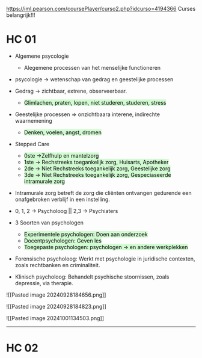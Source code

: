 https://iml.pearson.com/coursePlayer/curso2.php?idcurso=4194366
Curses belangrijk!!!

# HC 01

- Algemene psycologie
	- Alegemene processen van het menselijke functioneren
- psycologie -> wetenschap van gedrag en geestelijke processen
- Gedrag -> zichtbaar, extrene, observeerbaar.
	- <mark style="background: #BBFABBA6;">Glimlachen, praten, lopen, niet studeren, studeren, stress</mark>
- Geestelijke processen => onzichtbaara interene, indirechte waarnemening
	- <mark style="background: #BBFABBA6;">Denken, voelen, angst, dromen</mark>

- Stepped Care
	- <mark style="background: #BBFABBA6;">0ste ->Zelfhulp en mantelzorg</mark>
	- <mark style="background: #BBFABBA6;">1ste -> Rechstreeks toegankelijk zorg, Huisarts, Apotheker</mark>
	- <mark style="background: #BBFABBA6;">2de -> Niet Rechstreeks toegankelijk zorg, Geestelijke zorg</mark>
	- <mark style="background: #BBFABBA6;">3de -> Niet Rechstreeks toegankelijk zorg, Gespeciaseerde intramurale zorg</mark>
- Intramurale zorg betreft de zorg die cliënten ontvangen gedurende een onafgebroken verblijf in een instelling.

- 0, 1, 2 -> Psycholoog || 2,3 -> Psychiaters

- 3 Soorten van psychologen
	- <mark style="background: #BBFABBA6;">Experimentele psychologen: Doen aan onderzoek</mark>
	- <mark style="background: #BBFABBA6;">Docentpsychologen: Geven les</mark>
	- <mark style="background: #BBFABBA6;">Toegepaste psychologen: psychologen -> en andere werkplekken</mark>

- Forensische psycholoog: Werkt met psychologie in juridische contexten, zoals rechtbanken en criminaliteit.
- Klinisch psycholoog: Behandelt psychische stoornissen, zoals depressie, via therapie.

![[Pasted image 20240928184656.png]]

![[Pasted image 20240928184823.png]]

![[Pasted image 20241001134503.png]]

---

# HC 02
